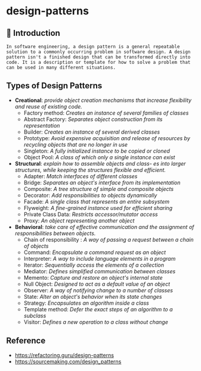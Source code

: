 # design-patterns

<h2>🚀 Introduction</h2>

```
In software engineering, a design pattern is a general repeatable solution to a commonly occurring problem in software design. A design pattern isn't a finished design that can be transformed directly into code. It is a description or template for how to solve a problem that can be used in many different situations.
```

<h2>Types of Design Patterns</h2>

<ul>
  <li>
    <b>Creational</b>:
    <i
      >provide object creation mechanisms that increase flexibility and reuse of
      existing code.</i
    >
    <ul>
      <li>
        Factory method:
        <i>Creates an instance of several families of classes </i>
      </li>
      <li>
        Abstract Factory:
        <i>Separates object construction from its representation </i>
      </li>
      <li>Builder: <i>Creates an instance of several derived classes </i></li>
      <li>
        Prototype:
        <i
          >Avoid expensive acquisition and release of resources by recycling
          objects that are no longer in use
        </i>
      </li>
      <li>
        Singleton: <i>A fully initialized instance to be copied or cloned </i>
      </li>
      <li>
        Object Pool: <i>A class of which only a single instance can exist </i>
      </li>
    </ul>
  </li>
  <li>
    <b>Structural</b>:
    <i
      >explain how to assemble objects and class- es into larger structures,
      while keeping the structures flexible and efficient.</i
    >
    <ul>
      <li>Adapter: <i>Match interfaces of different classes </i></li>
      <li>
        Bridge: <i>Separates an object's interface from its implementation </i>
      </li>
      <li>
        Composite: <i>A tree structure of simple and composite objects </i>
      </li>
      <li>Decorator: <i>Add responsibilities to objects dynamically </i></li>
      <li>
        Facade: <i>A single class that represents an entire subsystem </i>
      </li>
      <li>
        Flyweight: <i>A fine-grained instance used for efficient sharing </i>
      </li>
      <li>Private Class Data: <i>Restricts accessor/mutator access </i></li>
      <li>Proxy: <i>An object representing another object </i></li>
    </ul>
  </li>
  <li>
    <b>Behavioral</b>:
    <i
      >take care of effective communication and the assignment of
      responsibilities between objects.</i
    >
    <ul>
      <li>
        Chain of responsibility :
        <i>A way of passing a request between a chain of objects</i>
      </li>
      <li>Command: <i>Encapsulate a command request as an object</i></li>
      <li>
        Interpreter: <i>A way to include language elements in a program</i>
      </li>
      <li>
        Iterator: <i>Sequentially access the elements of a collection </i>
      </li>
      <li>
        Mediator: <i>Defines simplified communication between classes </i>
      </li>
      <li>Memento: <i>Capture and restore an object's internal state </i></li>
      <li>
        Null Object: <i>Designed to act as a default value of an object </i>
      </li>
      <li>
        Observer: <i>A way of notifying change to a number of classes </i>
      </li>
      <li>State: <i>Alter an object's behavior when its state changes </i></li>
      <li>Strategy: <i>Encapsulates an algorithm inside a class </i></li>
      <li>
        Template method:
        <i>Defer the exact steps of an algorithm to a subclass </i>
      </li>
      <li>
        Visitor: <i>Defines a new operation to a class without change </i>
      </li>
    </ul>
  </li>
</ul>

<h2>Reference</h2>

- https://refactoring.guru/design-patterns
- https://sourcemaking.com/design_patterns
